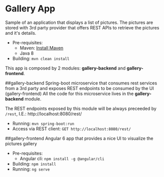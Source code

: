 # Gallery App
Sample of an application that displays a list of pictures.
The pictures are stored with 3rd party provider that offers REST APIs to retrieve the pictures and it's details.

- Pre-requisites:
    - Maven: [Install Maven](https://maven.apache.org/install.html)
    - Java 8
- Building: `mvn clean install`

This app is composed by 2 modules: **gallery-backend** and **gallery-frontend**.


##gallery-backend
Spring-boot microservice that consumes rest services from a 3rd party and exposes REST endpoints to be consumed by the UI (gallery-frontend) 
All the code for this microservice lives in the **gallery-backend** module.

The REST endpoints exposed by this module will be always preceeded by `/rest`, I.E.: http://localhost:8080/rest/

- Running: `mvn spring-boot:run`
- Access via REST client: `GET http://localhost:8080/rest/`

##gallery-frontend
Angular 6 app that provides a nice UI to visualize the pictures gallery

- Pre-requisites:
    - Angular cli: `npm install -g @angular/cli`
- Building: `npm install`
- Running: `ng serve`

